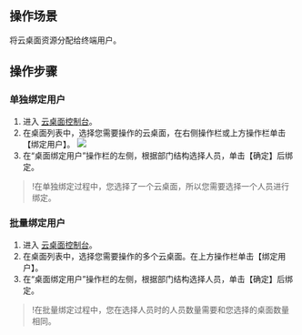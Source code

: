 ## 操作场景
将云桌面资源分配给终端用户。

## 操作步骤
### 单独绑定用户
1. 进入 [云桌面控制台](https://console.cloud.tencent.com/cvd)。
2. 在桌面列表中，选择您需要操作的云桌面，在右侧操作栏或上方操作栏单击【绑定用户】。
![](https://main.qcloudimg.com/raw/1d5b01f08a0113a64551c7396406c502.png)
3. 在“桌面绑定用户”操作栏的左侧，根据部门结构选择人员，单击【确定】后绑定。

>!在单独绑定过程中，您选择了一个云桌面，所以您需要选择一个人员进行绑定。

### 批量绑定用户
1. 进入 [云桌面控制台](https://console.cloud.tencent.com/cvd)。
2. 在桌面列表中，选择您需要操作的多个云桌面。在上方操作栏单击【绑定用户】。
3. 在“桌面绑定用户”操作栏的左侧，根据部门结构选择人员，单击【确定】后绑定。
>!在批量绑定过程中，您在选择人员时的人员数量需要和您选择的桌面数量相同。
